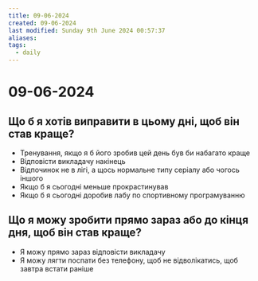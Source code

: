 ```yaml
---
title: 09-06-2024
created: 09-06-2024
last modified: Sunday 9th June 2024 00:57:37
aliases: 
tags:
  - daily
---
```

# 09-06-2024
## Що б я хотів виправити в цьому дні, щоб він став краще?

- Тренування, якщо я б його зробив цей день був би набагато краще
- Відповісти викладачу накінець
- Відпочинок не в лігі, а щось нормальне типу серіалу або чогось іншого
- Якщо б я сьогодні меньше прокрастинував
- Якщо б я сьогодні доробив лабу по спортивному програмуванню

## Що я можу зробити прямо зараз або до кінця дня, щоб він став краще?

- Я можу прямо зараз відповісти викладачу
- Я можу лягти поспати без телефону, щоб не відволікатись, щоб завтра встати раніше


